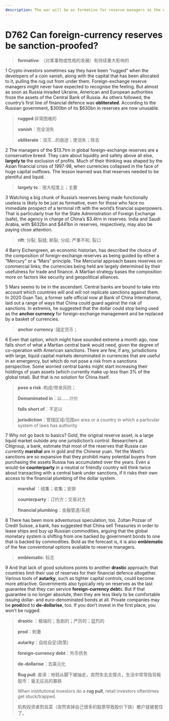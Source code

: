 ```yaml
---
description: The war will be as formative for reserve managers as the Asian financial crisis was
---
```


# D762 Can foreign-currency reserves be sanction-proofed?
> **formative**: （对某事物或性格的发展）有持续重大影响的
 > 

1 Crypto investors sometimes say they have been “rugged” when the developers of a coin vanish, along with the capital that has been allocated to it, pulling the rug out from under them. Foreign-exchange reserve managers might never have expected to recognise the feeling. But almost as soon as Russia invaded Ukraine, American and European authorities froze the assets of the Central Bank of Russia. As others followed, the country’s first line of financial defence was **obliterated**. According to the Russian government, $300bn of its $630bn in reserves are now unusable.

> **rugged**:非常困难的
>
> **vanish**：完全消失
>
> **obliterate**：消灭…的痕迹；使消失；除去
>

2 The managers of the $13.7trn in global foreign-exchange reserves are a conservative breed. They care about liquidity and safety above all else, **largely to** the exclusion of profits. Much of their thinking was shaped by the Asian financial crisis of 1997-98, when currencies collapsed in the face of huge capital outflows. The lesson learned was that reserves needed to be plentiful and liquid.

> **largely to**：很大程度上；主要
>

3 Watching a big chunk of Russia’s reserves being made functionally useless is likely to be just as formative, even for those who face no immediate prospect of a terminal rift with the world’s financial superpowers. That is particularly true for the State Administration of Foreign Exchange (safe), the agency in charge of China’s $3.4trn in reserves. India and Saudi Arabia, with $632bn and $441bn in reserves, respectively, may also be paying close attention.

> **rift**: 分裂; 裂缝; 断裂; 分歧; 严重不和; 裂口
>

4 Barry Eichengreen, an economic historian, has described the choice of the composition of foreign-exchange reserves as being guided by either a “Mercury” or a “Mars” principle. The Mercurial approach bases reserves on commercial links; the currencies being held are largely determined by their usefulness for trade and finance. A Martian strategy bases the composition more on factors like security and geopolitical alliances.

5 Mars seems to be in the ascendant. Central banks are bound to take into account which countries will and will not replicate sanctions against them. In 2020 Guan Tao, a former safe official now at Bank of China International, laid out a range of ways that China could guard against the risk of sanctions. In extremis, he suggested that the dollar could stop being used as the **anchor currency** for foreign-exchange management and be replaced by a basket of currencies.

> **anchor currency** :锚定货币；
>

6 Even that option, which might have sounded extreme a month ago, now falls short of what a Martian central bank would need, given the degree of co-operation with American sanctions. There are few, if any, jurisdictions with large, liquid capital markets denominated in currencies that are useful in an emergency, but which do not pose a risk from a sanctions perspective. Some worried central banks might start increasing their holdings of yuan assets (which currently make up less than 3% of the global total). But that is no solution for China itself.

> **pose a risk** :构成/带来风险；
>
> **Demonimated in**：以……计价
>
> **falls short of**：不足以
>
> **jurisdiction**：管辖区域/范围an area or a country in which a particular system of laws has authority
>

7 Why not go back to basics? Gold, the original reserve asset, is a large liquid market outside any one jurisdiction’s control. Researchers at Citigroup, a bank, estimate that most of the reserves that Russia can currently **marshal** are in gold and the Chinese yuan. Yet the West’s sanctions are so expansive that they prohibit many potential buyers from purchasing the assets Russia has accumulated over the years. Even a would-be **counterparty** in a neutral or friendly country will think twice about transacting with a central bank under sanctions, if it risks their own access to the financial plumbing of the dollar system.

> **marshal** ：结集；收集；安排
>
> **counterparty**：订约方；交易对方
>
> **financial plumbing**：金融管道/系统
>

8 There has been more adventurous speculation, too. Zoltan Pozsar of Credit Suisse, a bank, has suggested that China sell Treasuries in order to lease ships and buy up Russian commodities, arguing that the global monetary system is shifting from one backed by government bonds to one that is backed by commodities. Bold as the forecast is, it is also **emblematic** of the few conventional options available to reserve managers.

> **emblematic**:  标志
>

9 And that lack of good solutions points to another **drastic** approach: that countries limit their use of reserves for their financial defence altogether. Various tools of **autarky**, such as tighter capital controls, could become more attractive. Governments also typically rely on reserves as the last guarantee that they can service **foreign-currency debt**s. But if that guarantee is no longer absolute, then they are less likely to be comfortable issuing dollar- and euro-denominated bonds at all. Private companies may be **prod**ded to **de-dollarise**, too. If you don’t invest in the first place, you won’t be rugged.

> **drastic** ：极端的；急剧的；严厉的；猛烈的
>
> **prod**：刺激
>
> **autarky**：自给自足(政策)
>
> **foreign-currency debt**：外币债务
>
> **de-dollarise**：去美元化
>
> **Rug pull**: 直译：地毯从脚下被抽走，突然失去支撑点，生活中常常指背叛 股市：毫无征兆的暴跌
>
> When institutional investors do a **rug pull**, retail investors oftentimes get stuck/trapped.
>
> 机构投资者割韭菜（突然卖掉自己很多的股票导致股价下跌）散户就被套住了。
>

